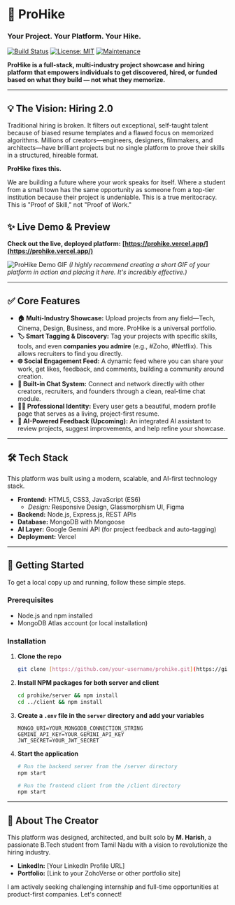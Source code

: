 # 🚀 ProHike

### Your Project. Your Platform. Your Hike.

[![Build Status](https://img.shields.io/badge/build-passing-brightgreen)](https://prohike.vercel.app/) [![License: MIT](https://img.shields.io/badge/License-MIT-yellow.svg)](https://opensource.org/licenses/MIT) [![Maintenance](https://img.shields.io/badge/Maintained%3F-yes-green.svg)](https://github.com/your-username/prohike)

**ProHike is a full-stack, multi-industry project showcase and hiring platform that empowers individuals to get discovered, hired, or funded based on what they build — not what they memorize.**

---

## 💡 The Vision: Hiring 2.0

Traditional hiring is broken. It filters out exceptional, self-taught talent because of biased resume templates and a flawed focus on memorized algorithms. Millions of creators—engineers, designers, filmmakers, and architects—have brilliant projects but no single platform to prove their skills in a structured, hireable format.

**ProHike fixes this.**

We are building a future where your work speaks for itself. Where a student from a small town has the same opportunity as someone from a top-tier institution because their project is undeniable. This is a true meritocracy. This is "Proof of Skill," not "Proof of Work."

## ✨ Live Demo & Preview

**Check out the live, deployed platform:** **[https://prohike.vercel.app/](https://prohike.vercel.app/)**

![ProHike Demo GIF](https://your-link-to-a-gif-demo.gif)
*(I highly recommend creating a short GIF of your platform in action and placing it here. It's incredibly effective.)*

---

## ✅ Core Features

* **🏠 Multi-Industry Showcase:** Upload projects from any field—Tech, Cinema, Design, Business, and more. ProHike is a universal portfolio.
* **🏷️ Smart Tagging & Discovery:** Tag your projects with specific skills, tools, and even **companies you admire** (e.g., #Zoho, #Netflix). This allows recruiters to find you directly.
* **🌐 Social Engagement Feed:** A dynamic feed where you can share your work, get likes, feedback, and comments, building a community around creation.
* **💬 Built-in Chat System:** Connect and network directly with other creators, recruiters, and founders through a clean, real-time chat module.
* **🧑‍🎓 Professional Identity:** Every user gets a beautiful, modern profile page that serves as a living, project-first resume.
* **🧠 AI-Powered Feedback (Upcoming):** An integrated AI assistant to review projects, suggest improvements, and help refine your showcase.

---

## 🛠️ Tech Stack

This platform was built using a modern, scalable, and AI-first technology stack.

* **Frontend:** HTML5, CSS3, JavaScript (ES6)
    * *Design:* Responsive Design, Glassmorphism UI, Figma
* **Backend:** Node.js, Express.js, REST APIs
* **Database:** MongoDB with Mongoose
* **AI Layer:** Google Gemini API (for project feedback and auto-tagging)
* **Deployment:** Vercel

---

## 🚀 Getting Started

To get a local copy up and running, follow these simple steps.

### Prerequisites

* Node.js and npm installed
* MongoDB Atlas account (or local installation)

### Installation

1.  **Clone the repo**
    ```sh
    git clone [https://github.com/your-username/prohike.git](https://github.com/your-username/prohike.git)
    ```
2.  **Install NPM packages for both server and client**
    ```sh
    cd prohike/server && npm install
    cd ../client && npm install
    ```
3.  **Create a `.env` file in the `server` directory and add your variables**
    ```env
    MONGO_URI=YOUR_MONGODB_CONNECTION_STRING
    GEMINI_API_KEY=YOUR_GEMINI_API_KEY
    JWT_SECRET=YOUR_JWT_SECRET
    ```
4.  **Start the application**
    ```sh
    # Run the backend server from the /server directory
    npm start

    # Run the frontend client from the /client directory
    npm start
    ```

---

## 👤 About The Creator

This platform was designed, architected, and built solo by **M. Harish**, a passionate B.Tech student from Tamil Nadu with a vision to revolutionize the hiring industry.

* **LinkedIn:** [Your LinkedIn Profile URL]
* **Portfolio:** [Link to your ZohoVerse or other portfolio site]

I am actively seeking challenging internship and full-time opportunities at product-first companies. Let's connect!
